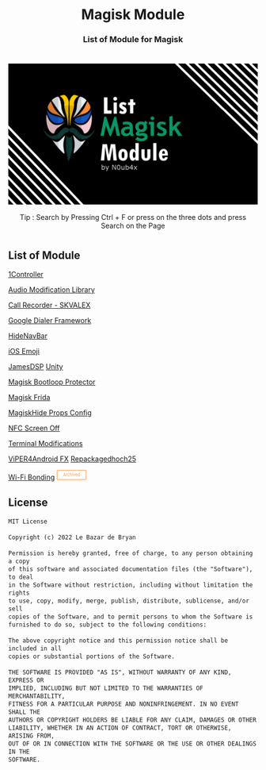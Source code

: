<h1 align="center">Magisk Module</h1>
<h3 align="center">List of Module for Magisk</h3>

#

<a href="https://raw.githubusercontent.com/LeBazarDeBryan/Magisk_Module/main/Image.png"><img src="Image.png" /></a>
<p align="center">Tip : Search by Pressing Ctrl + F or press on the three dots and press Search on the Page</p>

#

<h2 align="left">List of Module</h2>

[1Controller](https://github.com/Magisk-Modules-Repo/OneController#1controller)

[Audio Modification Library](https://zackptg5.com/downloads/Audio-Modification-Library_v4.1.zip)

[Call Recorder - SKVALEX](https://github.com/Magisk-Modules-Repo/callrecorder-skvalex/releases/latest)

[Google Dialer Framework](https://github.com/Magisk-Modules-Repo/GoogleDialerFramework/releases/latest)

[HideNavBar](https://github.com/Magisk-Modules-Repo/HideNavBar/releases/latest)

[iOS Emoji](https://github.com/Keinta15/Magisk-iOS-Emoji/releases/latest)

[JamesDSP](https://zackptg5.com/downloads/jdsp_v4.6.zip) [Unity](https://zackptg5.com/downloads/archive/jdsp-Unity_v2.4.zip)

[Magisk Bootloop Protector](https://github.com/Magisk-Modules-Alt-Repo/HuskyDG_BootloopSaver/releases/latest)

[Magisk Frida](https://github.com/ViRb3/magisk-frida/releases/latest)

[MagiskHide Props Config](https://github.com/Magisk-Modules-Repo/MagiskHidePropsConf/releases/latest)

[NFC Screen Off](https://github.com/Magisk-Modules-Repo/NfcScreenOff/releases/latest)

[Terminal Modifications](https://github.com/skittles9823/terminalmods/releases/latest)

[ViPER4Android FX](https://zackptg5.com/downloads/v4afx_v2.7.2.1.zip) [Repackagedhoch25](https://github.com/programminghoch10/ViPER4AndroidRepackaged/releases/latest)

[Wi-Fi Bonding](https://github.com/Magisk-Modules-Repo/wifi-bonding/releases/download/16/wifi_bonding.zip) <img src="Archived.png" height=20 width=60 />

<h2 align="left">License</h2>

    MIT License

    Copyright (c) 2022 Le Bazar de Bryan

    Permission is hereby granted, free of charge, to any person obtaining a copy
    of this software and associated documentation files (the "Software"), to deal
    in the Software without restriction, including without limitation the rights
    to use, copy, modify, merge, publish, distribute, sublicense, and/or sell
    copies of the Software, and to permit persons to whom the Software is
    furnished to do so, subject to the following conditions:

    The above copyright notice and this permission notice shall be included in all
    copies or substantial portions of the Software.

    THE SOFTWARE IS PROVIDED "AS IS", WITHOUT WARRANTY OF ANY KIND, EXPRESS OR
    IMPLIED, INCLUDING BUT NOT LIMITED TO THE WARRANTIES OF MERCHANTABILITY,
    FITNESS FOR A PARTICULAR PURPOSE AND NONINFRINGEMENT. IN NO EVENT SHALL THE
    AUTHORS OR COPYRIGHT HOLDERS BE LIABLE FOR ANY CLAIM, DAMAGES OR OTHER
    LIABILITY, WHETHER IN AN ACTION OF CONTRACT, TORT OR OTHERWISE, ARISING FROM,
    OUT OF OR IN CONNECTION WITH THE SOFTWARE OR THE USE OR OTHER DEALINGS IN THE
    SOFTWARE.
